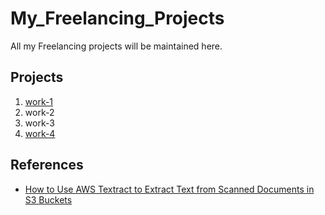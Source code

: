 # My_Freelancing_Projects
All my Freelancing projects will be maintained here.

## Projects
1. [work-1](https://github.com/abhi3700/work-1)
2. work-2
3. work-3
4. [work-4](https://github.com/abhi3700/work-4)

## References
* [How to Use AWS Textract to Extract Text from Scanned Documents in S3 Buckets](https://hackernoon.com/how-to-use-aws-textract-to-extract-text-from-scanned-documents-in-s3-buckets-5f85e8ba0a37)